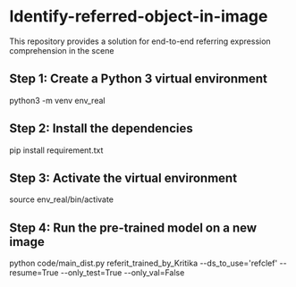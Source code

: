 # Identify-referred-object-in-image
This repository provides a solution for end-to-end referring expression comprehension in the scene

## Step 1: Create a Python 3 virtual environment
python3 -m venv env_real

## Step 2: Install the dependencies
pip install requirement.txt

## Step 3: Activate the virtual environment
source env_real/bin/activate

## Step 4: Run the pre-trained model on a new image
python code/main_dist.py referit_trained_by_Kritika --ds_to_use='refclef' --resume=True --only_test=True --only_val=False
